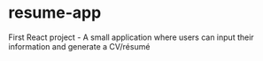 # resume-app
First React project - A small application where users can input their information and generate a CV/résumé

